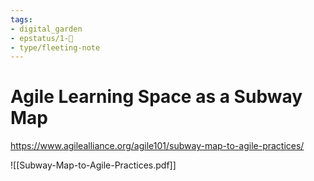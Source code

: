 ```yaml
---
tags: 
- digital_garden
- epstatus/1-🌱
- type/fleeting-note
---
```

# Agile Learning Space as a Subway Map
https://www.agilealliance.org/agile101/subway-map-to-agile-practices/


![[Subway-Map-to-Agile-Practices.pdf]]